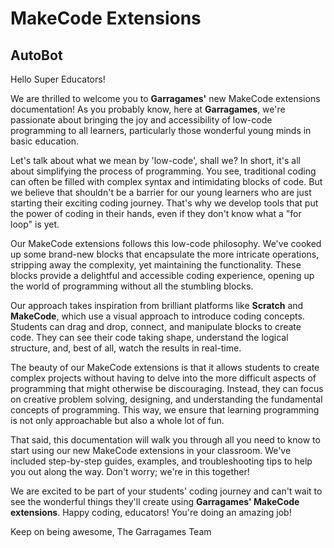 # MakeCode Extensions

## AutoBot

Hello Super Educators!

We are thrilled to welcome you to **Garragames'** new MakeCode extensions documentation! As you probably know, 
here at **Garragames**, we're passionate about bringing the joy and accessibility of low-code programming to 
all learners, particularly those wonderful young minds in basic education.

Let's talk about what we mean by 'low-code', shall we? In short, it's all about simplifying the process of 
programming. You see, traditional coding can often be filled with complex syntax and intimidating blocks of 
code. But we believe that shouldn't be a barrier for our young learners who are just starting their exciting 
coding journey. That's why we develop tools that put the power of coding in their hands, even if they don't 
know what a "for loop" is yet. 

Our MakeCode extensions follows this low-code philosophy. We've cooked up some brand-new blocks that encapsulate
the more intricate operations, stripping away the complexity, yet maintaining the functionality. These blocks 
provide a delightful and accessible coding experience, opening up the world of programming without all the 
stumbling blocks. 

Our approach takes inspiration from brilliant platforms like **Scratch** and **MakeCode**, which use a visual 
approach to introduce coding concepts. Students can drag and drop, connect, and manipulate blocks to create code. 
They can see their code taking shape, understand the logical structure, and, best of all, watch the results 
in real-time. 

The beauty of our MakeCode extensions is that it allows students to create complex projects without having to 
delve into the more difficult aspects of programming that might otherwise be discouraging. Instead, they can 
focus on creative problem solving, designing, and understanding the fundamental concepts of programming. This 
way, we ensure that learning programming is not only approachable but also a whole lot of fun.

That said, this documentation will walk you through all you need to know to start using our new MakeCode 
extensions in your classroom. We've included step-by-step guides, examples, and troubleshooting tips to 
help you out along the way. Don't worry; we're in this together!

We are excited to be part of your students' coding journey and can't wait to see the wonderful things they'll 
create using **Garragames' MakeCode extensions**. Happy coding, educators! You're doing an amazing job!

Keep on being awesome,
The Garragames Team